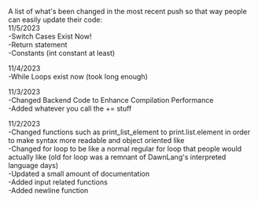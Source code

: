 A list of what's been changed in the most recent push so that way people can easily update their code:  
11/5/2023  
-Switch Cases Exist Now!  
-Return statement  
-Constants (int constant at least)

11/4/2023  
-While Loops exist now (took long enough)

11/3/2023  
-Changed Backend Code to Enhance Compilation Performance  
-Added whatever you call the += stuff

11/2/2023  
-Changed functions such as print_list_element to print.list.element in order to make syntax more readable and object oriented like  
-Changed for loop to be like a normal regular for loop that people would actually like (old for loop was a remnant of DawnLang's interpreted language days)  
-Updated a small amount of documentation  
-Added input related functions  
-Added newline function
